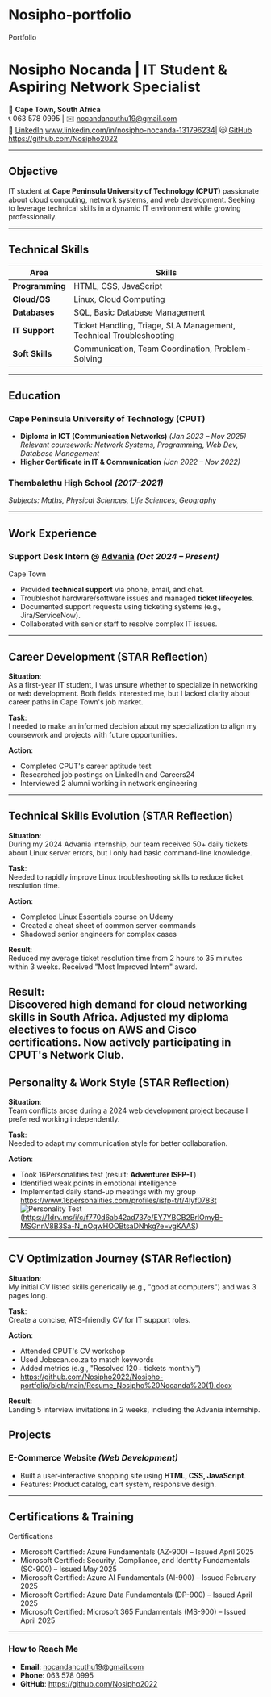 # Nosipho-portfolio
Portfolio
# Nosipho Nocanda | IT Student & Aspiring Network Specialist

📍 **Cape Town, South Africa**  
📞 063 578 0995 | ✉️ [nocandancuthu19@gmail.com](mailto:nocandancuthu19@gmail.com)  
🔗 [LinkedIn](#)  www.linkedin.com/in/nosipho-nocanda-131796234| 🐱 [GitHub](#)   https://github.com/Nosipho2022

---

##  Objective
IT student at **Cape Peninsula University of Technology (CPUT)** passionate about cloud computing, network systems, and web development. Seeking to leverage technical skills in a dynamic IT environment while growing professionally.

---

##  Technical Skills
| **Area**         | **Skills**                                                                 |
|------------------|---------------------------------------------------------------------------|
| **Programming**  | HTML, CSS, JavaScript                                                     |
| **Cloud/OS**     | Linux, Cloud Computing                                                   |
| **Databases**    | SQL, Basic Database Management                                           |
| **IT Support**   | Ticket Handling, Triage, SLA Management, Technical Troubleshooting      |
| **Soft Skills**  | Communication, Team Coordination, Problem-Solving                        |

---

##  Education
### **Cape Peninsula University of Technology (CPUT)**
- **Diploma in ICT (Communication Networks)** *(Jan 2023 – Nov 2025)*  
  *Relevant coursework: Network Systems, Programming, Web Dev, Database Management*  
- **Higher Certificate in IT & Communication** *(Jan 2022 – Nov 2022)*  

### **Thembalethu High School** *(2017–2021)*  
*Subjects: Maths, Physical Sciences, Life Sciences, Geography*

---

##  Work Experience
### **Support Desk Intern** @ [Advania](https://www.advania.com/) *(Oct 2024 – Present)*  
 Cape Town  
- Provided **technical support** via phone, email, and chat.  
- Troubleshot hardware/software issues and managed **ticket lifecycles**.  
- Documented support requests using ticketing systems (e.g., Jira/ServiceNow).  
- Collaborated with senior staff to resolve complex IT issues.  

---
##  Career Development (STAR Reflection)

**Situation**:  
As a first-year IT student, I was unsure whether to specialize in networking or web development. Both fields interested me, but I lacked clarity about career paths in Cape Town's job market.

**Task**:  
I needed to make an informed decision about my specialization to align my coursework and projects with future opportunities.

**Action**:  
- Completed CPUT's career aptitude test  
- Researched job postings on LinkedIn and Careers24  
- Interviewed 2 alumni working in network engineering  

---

## Technical Skills Evolution (STAR Reflection)

**Situation**:  
During my 2024 Advania internship, our team received 50+ daily tickets about Linux server errors, but I only had basic command-line knowledge.

**Task**:  
Needed to rapidly improve Linux troubleshooting skills to reduce ticket resolution time.

**Action**:  
- Completed Linux Essentials course on Udemy  
- Created a cheat sheet of common server commands  
- Shadowed senior engineers for complex cases  


**Result**:  
Reduced my average ticket resolution time from 2 hours to 35 minutes within 3 weeks. Received "Most Improved Intern" award.


**Result**:  
Discovered high demand for cloud networking skills in South Africa. Adjusted my diploma electives to focus on AWS and Cisco certifications. Now actively participating in CPUT's Network Club.
---
##  Personality & Work Style (STAR Reflection)

**Situation**:  
Team conflicts arose during a 2024 web development project because I preferred working independently.

**Task**:  
Needed to adapt my communication style for better collaboration.

**Action**:  
- Took 16Personalities test (result: **Adventurer ISFP-T**)  
- Identified weak points in emotional intelligence  
- Implemented daily stand-up meetings with my group  https://www.16personalities.com/profiles/isfp-t/f/4lyf0783t
![Personality Test](https://www.16personalities.com/profiles/isfp-t/f/4lyf0783t) (https://1drv.ms/i/c/f770d6ab42ad737e/EY7YBCB2BrlOmyB-MSGnnV8B3Sa-N_nOqwHOOBtsaDNhkg?e=vgKAAS)
---

##  CV Optimization Journey (STAR Reflection)

**Situation**:  
My initial CV listed skills generically (e.g., "good at computers") and was 3 pages long.

**Task**:  
Create a concise, ATS-friendly CV for IT support roles.

**Action**:  
- Attended CPUT's CV workshop  
- Used Jobscan.co.za to match keywords  
- Added metrics (e.g., "Resolved 120+ tickets monthly")
- https://github.com/Nosipho2022/Nosipho-portfolio/blob/main/Resume_Nosipho%20Nocanda%20(1).docx 

**Result**:  
Landing 5 interview invitations in 2 weeks, including the Advania internship.



##  Projects
### **E-Commerce Website** *(Web Development)*  
- Built a user-interactive shopping site using **HTML, CSS, JavaScript**.  
- Features: Product catalog, cart system, responsive design.  

---

##  Certifications & Training
Certifications
- Microsoft Certified: Azure Fundamentals (AZ-900) – Issued April 2025
- Microsoft Certified: Security, Compliance, and Identity Fundamentals (SC-900) – Issued May 2025
- Microsoft Certified: Azure AI Fundamentals (AI-900) – Issued February 2025
- Microsoft Certified: Azure Data Fundamentals (DP-900) – Issued April 2025
- Microsoft Certified: Microsoft 365 Fundamentals (MS-900) – Issued April 2025


---
 
  

###  How to Reach Me  
- **Email**: [nocandancuthu19@gmail.com](mailto:nocandancuthu19@gmail.com)  
- **Phone**: 063 578 0995  
- **GitHub**:  https://github.com/Nosipho2022
